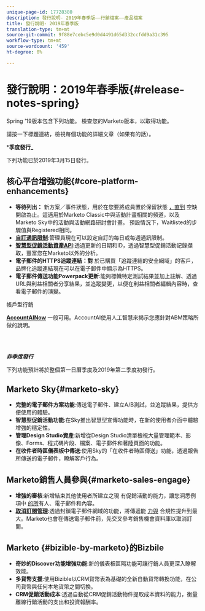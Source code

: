 ```yaml
---
unique-page-id: 17728380
description: 發行說明- 2019年春季版——行銷檔案——產品檔案
title: 發行說明- 2019年春季版
translation-type: tm+mt
source-git-commit: 9f88e7cebc5e9d0d4491d65d332ccfdd9a31c395
workflow-type: tm+mt
source-wordcount: '459'
ht-degree: 0%

---
```



# 發行說明：2019年春季版{#release-notes-spring}

Spring &#39;19版本包含下列功能。 檢查您的Marketo版本，以取得功能。

請按一下標題連結，檢視每個功能的詳細文章（如果有的話）。

***季度發行_**

下列功能已於2019年3月15日發行。

## 核心平台增強功能{#core-platform-enhancements}

* **等待列出：** 新方案／事件狀態，用於在您要將成員置於保留狀態 [，直到](/help/marketo/product-docs/core-marketo-concepts/smart-campaigns/program-flow-actions/change-program-status.md) 空缺開啟為止。這適用於Marketo Classic中與活動計畫相關的頻道，以及Marketo Sky中的活動與活動網路研討會計畫。 預設情況下，Waitlisted的步驟值與Registered相同。
* **[自訂通訊限制](/help/marketo/product-docs/administration/email-setup/enable-communication-limits.md)**:管理員現在可以設定自訂的每日或每週通訊限制。
* **[智慧型促銷活動資產API](https://developers.marketo.com/rest-api/assets/campaigns/)**:透過更新的日期和ID，透過智慧型促銷活動記錄擷取，豐富您在Marketo以外的分析。
* **電子郵件的HTTPS追蹤連結：對** 於已購買「追蹤連結的安全網域」的客戶，品牌化追蹤連結現在可以在電子郵件中顯示為HTTPS。
* **電子郵件傳送功能Powerpack更新**:能夠標幟特定測試結果並加上註解、透過URL與利益相關者分享結果，並追蹤變更，以便在利益相關者編輯內容時，查看電子郵件的演變。

帳戶型行銷

**[AccountAINow](/help/marketo/product-docs/target-account-management/account-profiling/account-profiling-ranking-and-tuning.md)** 一般可用。AccountAI使用人工智慧來揭示您應針對ABM策略所做的說明。

<br> 

**_非季度發行_**

下列功能預計將於整個第一日曆季度及2019年第二季度初發行。

## Marketo Sky{#marketo-sky}

* **完整的電子郵件方案功能**:傳送電子郵件、建立A/B測試，並追蹤結果，提供方便使用的體驗。
* **智慧型促銷活動功能**:在Sky推出智慧型宣傳功能時，在新的使用者介面中體驗增強的穩定性。
* **管理Design Studio資產**:新增從Design Studio清單檢視大量管理範本、影像、Forms、程式碼片段、檔案、電子郵件和著陸頁面的功能。
* **在收件者時區儀表板中傳送**:使用Sky的「在收件者時區傳送」功能，透過報告所傳送的電子郵件，瞭解客戶行為。

## Marketo銷售人員參與{#marketo-sales-engage}

* **增強的審核**:新增結束其他使用者所建立之現 [](/help/marketo/product-docs/marketo-sales-connect/templates/view-template-list-as-a-another-user.md) 有促銷活動的能力，讓您洞悉例項中 [的所](/help/marketo/product-docs/marketo-sales-connect/campaigns/view-campaigns-list-as-another-user.md)有人、電子郵件和內容。
* **[取消訂閱管理](/help/marketo/product-docs/marketo-sales-connect/email/unsubscribes/marketo-unsubscribe-check.md)**:透過封鎖電子郵件網域的功能，將傳遞能 [力與](/help/marketo/product-docs/marketo-sales-connect/admin/blocked-domains.md) 合規性提升到最大。Marketo也會在傳送電子郵件前，先交叉參考銷售機會資料庫以取消訂閱。

## Marketo {#bizible-by-marketo}的Bizbile

* **奇妙的Discover功能增強功能**:新的儀表板區隔功能可讓行銷人員更深入瞭解效能。
* **多貨幣支援**:使用Bizible以CRM貨幣表為基礎的全新自動貨幣轉換功能，在公司貨幣與任何本地貨幣之間切換。
* **CRM促銷活動成本**:透過自動從CRM促銷活動物件提取成本資料的能力，衡量離線行銷活動的支出和投資報酬率。
